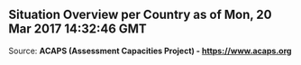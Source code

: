 ## Situation Overview per Country as of Mon, 20 Mar 2017 14:32:46 GMT

Source: **ACAPS (Assessment Capacities Project) - https://www.acaps.org**